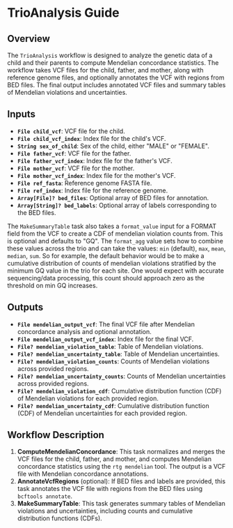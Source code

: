 # TrioAnalysis Guide

## Overview
The `TrioAnalysis` workflow is designed to analyze the genetic data of a child and their parents to compute Mendelian concordance statistics. The workflow takes VCF files for the child, father, and mother, along with reference genome files, and optionally annotates the VCF with regions from BED files. The final output includes annotated VCF files and summary tables of Mendelian violations and uncertainties.

## Inputs
- **`File child_vcf`**: VCF file for the child.
- **`File child_vcf_index`**: Index file for the child's VCF.
- **`String sex_of_child`**: Sex of the child, either "MALE" or "FEMALE".
- **`File father_vcf`**: VCF file for the father.
- **`File father_vcf_index`**: Index file for the father's VCF.
- **`File mother_vcf`**: VCF file for the mother.
- **`File mother_vcf_index`**: Index file for the mother's VCF.
- **`File ref_fasta`**: Reference genome FASTA file.
- **`File ref_index`**: Index file for the reference genome.
- **`Array[File]? bed_files`**: Optional array of BED files for annotation.
- **`Array[String]? bed_labels`**: Optional array of labels corresponding to the BED files.

The `MakeSummaryTable` task also takes a `format_value` input for a FORMAT field from the VCF to create a CDF of mendelian violation counts from. This is optional and defaults to "GQ". The `format_agg` value sets how to combine these values across the trio and can take the values: `min` (default), `max`, `mean`, `median`, `sum`. So for example, the default behavior would be to make a cumulative distribution of counts of mendelian violations stratified by the minimum GQ value in the trio for each site. One would expect with accurate sequencing/data processing, this count should approach zero as the threshold on min GQ increases. 

## Outputs
- **`File mendelian_output_vcf`**: The final VCF file after Mendelian concordance analysis and optional annotation.
- **`File mendelian_output_vcf_index`**: Index file for the final VCF.
- **`File? mendelian_violation_table`**: Table of Mendelian violations.
- **`File? mendelian_uncertainty_table`**: Table of Mendelian uncertainties.
- **`File? mendelian_violation_counts`**: Counts of Mendelian violations across provided regions.
- **`File? mendelian_uncertainty_counts`**: Counts of Mendelian uncertainties across provided regions.
- **`File? mendelian_violation_cdf`**: Cumulative distribution function (CDF) of Mendelian violations for each provided region.
- **`File? mendelian_uncertainty_cdf`**: Cumulative distribution function (CDF) of Mendelian uncertainties for each provided region.

## Workflow Description
1. **ComputeMendelianConcordance**: This task normalizes and merges the VCF files for the child, father, and mother, and computes Mendelian concordance statistics using the `rtg mendelian` tool. The output is a VCF file with Mendelian concordance annotations.
2. **AnnotateVcfRegions** (optional): If BED files and labels are provided, this task annotates the VCF file with regions from the BED files using `bcftools annotate`.
3. **MakeSummaryTable**: This task generates summary tables of Mendelian violations and uncertainties, including counts and cumulative distribution functions (CDFs).

